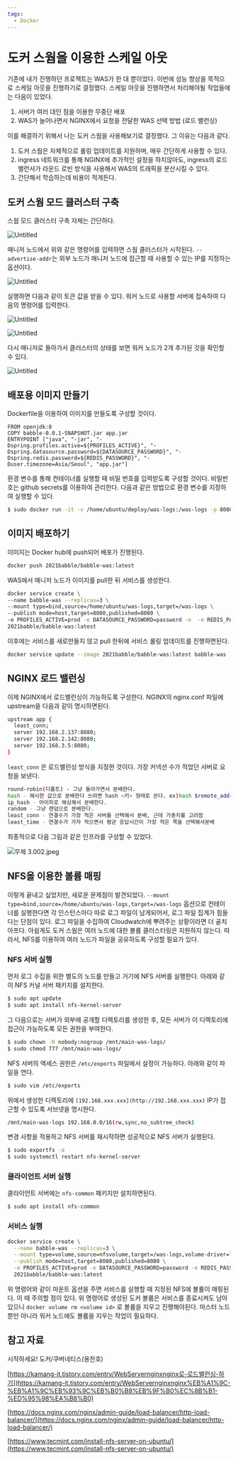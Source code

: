 ```yaml
---
tags:
  - Docker
---
```

# 도커 스웜을 이용한 스케일 아웃

기존에 내가 진행하던 프로젝트는 WAS가 한 대 뿐이었다. 이번에 성능 향상을 목적으로 스케일 아웃을 진행하기로 결정했다. 스케일 아웃을 진행하면서 처리해야될 작업들에는 다음이 있었다.

1. 서버가 여러 대인 점을 이용한 무중단 배포
2. WAS가 늘어나면서 NGINX에서 요청을 전달한 WAS 선택 방법 (로드 밸런싱)

이를 해결하기 위해서 나는 도커 스웜을 사용해보기로 결정했다. 그 이유는 다음과 같다.

1. 도커 스웜은 자체적으로 롤링 업데이트를 지원하며, 매우 간단하게 사용할 수 있다.
2. ingress 네트워크를 통해 NGINX에 추가적인 설정을 하지않아도, ingress의 로드 밸런서가 라운드 로빈 방식을 사용해서 WAS의 트래픽을 분산시킬 수 있다. 
3. 간단해서 학습하는데 비용이 적게든다.

## 도커 스웜 모드 클러스터 구축

스웜 모드 클러스터 구축 자체는 간단하다.

![Untitled](assets/Untitled.png)

매니저 노드에서 위와 같은 명령어를 입력하면 스웜 클러스터가 시작된다. `--advertise-addr`는 외부 노드가 매니저 노드에 접근할 때 사용할 수 있는 IP를 지정하는 옵션이다.

![Untitled](assets/Untitled%201.png)

실행하면 다음과 같이 토큰 값을 받을 수 있다. 워커 노드로 사용할 서버에 접속하여 다음의 명령어를 입력한다.

![Untitled](assets/Untitled%202.png)

![Untitled](assets/Untitled%203.png)

다시 매니저로 돌아가서 클러스터의 상태를 보면 워커 노드가 2개 추가된 것을 확인할 수 있다.

![Untitled](assets/Untitled%204.png)

## 배포용 이미지 만들기

Dockerfile을 이용하여 이미지를 만들도록 구성할 것이다.

```docker
FROM openjdk:8
COPY babble-0.0.1-SNAPSHOT.jar app.jar
ENTRYPOINT ["java", "-jar", "-Dspring.profiles.active=${PROFILES_ACTIVE}", "-Dspring.datasource.password=${DATASOURCE_PASSWORD}", "-Dspring.redis.password=${REDIS_PASSWORD}", "-Duser.timezone=Asia/Seoul", "app.jar"]
```

환경 변수를 통해 컨테이너를 실행할 때 비밀 번호를 입력받도록 구성할 것이다. 비밀번호는 github secrets를 이용하여 관리한다. 다음과 같은 방법으로 환경 변수를 지정하여 실행할 수 있다.

```bash
$ sudo docker run -it -v /home/ubuntu/deploy/was-logs:/was-logs -p 8080:8080 --name junroot-was -e DATASOURCE_PASSWORD=password -e REDIS_PASSWORD=password test-was/app
```

## 이미지 배포하기

이미지는 Docker hub에 push되어 배포가 진행된다.

```bash
docker push 2021babble/babble-was:latest
```

WAS에서 매니저 노드가 이미지를 pull한 뒤 서비스를 생성한다.

```bash
docker service create \
--name babble-was --replicas=3 \
--mount type=bind,source=/home/ubuntu/was-logs,target=/was-logs \
--publish mode=host,target=8080,published=8080 \
-e PROFILES_ACTIVE=prod -e DATASOURCE_PASSWORD=password -e  -e REDIS_PASSWORD=password \
2021babble/babble-was:latest
```

이후에는 서비스를 새로만들지 않고 pull 한뒤에 서비스 롤링 업데이트를 진행하면된다.

```bash
docker service update --image 2021babble/babble-was:latest babble-was
```

## NGINX 로드 밸런싱

이제 NGINX에서 로드밸런싱이 가능하도록 구성한다. NGINX의 nginx.conf 파일에 upstream을 다음과 같이 명시하면된다.

```bash
upstream app {
  least_conn;
  server 192.168.2.137:8080;
  server 192.168.2.142:8080;
  server 192.168.3.5:8080;
}
```

`least_conn` 은 로드밸린싱 방식을 지정한 것이다. 가장 커넥션 수가 적었던 서버로 요청을 보낸다.

```bash
round-robin(디폴트) - 그냥 돌아가면서 분배한다.
hash - 해시한 값으로 분배한다 쓰려면 hash <키> 형태로 쓴다. ex)hash $remote_addr <- 이는 ip_hash와 같다.
ip_hash - 아이피로 해싱해서 분배한다.
random - 그냥 랜덤으로 분배한다.
least_conn - 연결수가 가장 적은 서버를 선택해서 분배, 근데 가중치를 고려함
least_time - 연결수가 가자 적으면서 평균 응답시간이 가장 적은 쪽을 선택해서분배
```

최종적으로 다음 그림과 같은 인프라를 구성할 수 있었다.

![무제 3.002.jpeg](assets/무제_3.002.jpeg)

## NFS을 이용한 볼륨 매핑

이렇게 끝내고 싶었지만, 새로운 문제점이 발견되었다. `--mount type=bind,source=/home/ubuntu/was-logs,target=/was-logs` 옵션으로 컨테이너를 실행한다면 각 인스턴스마다 따로 로그 파일이 남게되어서, 로그 파일 집계가 힘들다는 단점이 있다. 로그 파일을 수집하여  Cloudwatch에 뿌려주는 상황이라면 더 골치아프다. 아쉽게도 도커 스웜은 여러 노드에 대한 볼륨 클러스터링은 지원하지 않는다. 따라서, NFS를 이용하여 여러 노드가 파일을 공유하도록 구성할 필요가 있다. 

### NFS 서버 실행

먼저 로그 수집을 위한 별도의 노드를 만들고 거기에 NFS 서버를 실행한다. 아래와 같이 NFS 커널 서버 패키지를 설치한다.

```bash
$ sudo apt update
$ sudo apt install nfs-kernel-server
```

그 다음으로는 서버가 외부에 공개할 디렉토리를 생성한 후, 모든 서버가 이 디렉토리에 접근이 가능하도록 모든 권한을 부여한다.

```bash
$ sudo chown -R nobody:nogroup /mnt/main-was-logs/
$ sudo chmod 777 /mnt/main-was-logs/
```

NFS 서버의 엑세스 권한은 `/etc/exports` 파일에서 설정이 가능하다. 아래와 같이 파일을 연다.

```bash
$ sudo vim /etc/exports
```

위에서 생성한 디렉토리에 `[192.168.xxx.xxx](http://192.168.xxx.xxx)` IP가 접근할 수 있도록 서브넷을 명시한다.

```bash
/mnt/main-was-logs 192.168.0.0/16(rw,sync,no_subtree_check)
```

변경 사항을 적용하고 NFS 서버를 재시작하면 성공적으로 NFS 서버가 실행된다.

```bash
$ sudo exportfs -a
$ sudo systemctl restart nfs-kernel-server
```

### 클라이언트 서버 실행

클라이언트 서버에는 `nfs-common` 패키지만 설치하면된다.

```bash
$ sudo apt install nfs-common
```

### 서비스 실행

```bash
docker service create \
  --name babble-was --replicas=3 \
  --mount type=volume,source=nfsvolume,target=/was-logs,volume-driver=local,volume-opt=type=nfs,volume-opt=device=:/mnt/main-was-logs,volume-opt=o=addr=192.168.1.20 \
  --publish mode=host,target=8080,published=8080 \
  -e PROFILES_ACTIVE=prod -e DATASOURCE_PASSWORD=password -e REDIS_PASSWORD=password \
  2021babble/babble-was:latest
```

위 명령어와 같이 마운트 옵션을 주면 서비스를 실행할 때 지정된 NFS에 볼륨이 매핑된다. 이 때 주의할 점이 있다. 위 명령어로 생성된 도커 볼륨은 서비스를 종료시켜도 남아 있으니 `docker volume rm <volume id>` 로 볼륨을 지우고 진행해야된다. 마스터 노드 뿐만 아니라 워커 노드에도 볼륨을 지우는 작업이 필요하다.

## 참고 자료

시작하세요! 도커/쿠버네티스(용찬호)

[https://kamang-it.tistory.com/entry/WebServernginxnginx로-로드밸런싱-하기](https://kamang-it.tistory.com/entry/WebServernginxnginx%EB%A1%9C-%EB%A1%9C%EB%93%9C%EB%B0%B8%EB%9F%B0%EC%8B%B1-%ED%95%98%EA%B8%B0)

[https://docs.nginx.com/nginx/admin-guide/load-balancer/http-load-balancer/](https://docs.nginx.com/nginx/admin-guide/load-balancer/http-load-balancer/)

[https://www.tecmint.com/install-nfs-server-on-ubuntu/](https://www.tecmint.com/install-nfs-server-on-ubuntu/)